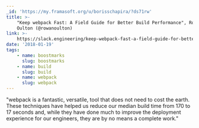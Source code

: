 ```yaml
---
_id: 'https://my.framasoft.org/u/borisschapira/?ds71rw'
title: >-
    "Keep webpack Fast: A Field Guide for Better Build Performance", Rowan
    Oulton (@rowanoulton)
link: >-
    https://slack.engineering/keep-webpack-fast-a-field-guide-for-better-build-performance-f56a5995e8f1
date: '2018-01-19'
tags:
    - name: boostmarks
      slug: boostmarks
    - name: build
      slug: build
    - name: webpack
      slug: webpack
---
```


<div class="markdown"><p>&quot;webpack is a fantastic, versatile, tool that does not need to cost the earth. These techniques have helped us reduce our median build time from 170 to 17 seconds and, while they have done much to improve the deployment experience for our engineers, they are by no means a complete work.&quot;
</p></div>
